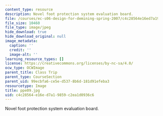 ```yaml
---
content_type: resource
description: Novel foot protection system evaluation board.
file: /courses/ec-s06-design-for-demining-spring-2007/c4c28564e16ed7a19859c2ea1d0936c6_ppe09.jpg
file_size: 10460
file_type: image/jpeg
hide_download: true
hide_download_original: null
image_metadata:
  caption: ''
  credit: ''
  image-alt: ''
learning_resource_types: []
license: https://creativecommons.org/licenses/by-nc-sa/4.0/
ocw_type: OCWImage
parent_title: Class Trip
parent_type: CourseSection
parent_uid: 99ecbfa6-ce5e-d537-8b6d-181d91efeba3
resourcetype: Image
title: ppe09.jpg
uid: c4c28564-e16e-d7a1-9859-c2ea1d0936c6
---
```

Novel foot protection system evaluation board.
